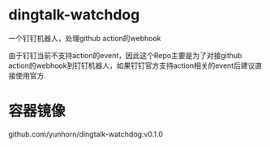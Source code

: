 # dingtalk-watchdog
一个钉钉机器人，处理github action的webhook

由于钉钉当前不支持action的event，因此这个Repo主要是为了对接github action的webhook到钉钉机器人，如果钉钉官方支持action相关的event后建议直接使用官方.  

# 容器镜像  

github.com/yunhorn/dingtalk-watchdog:v0.1.0